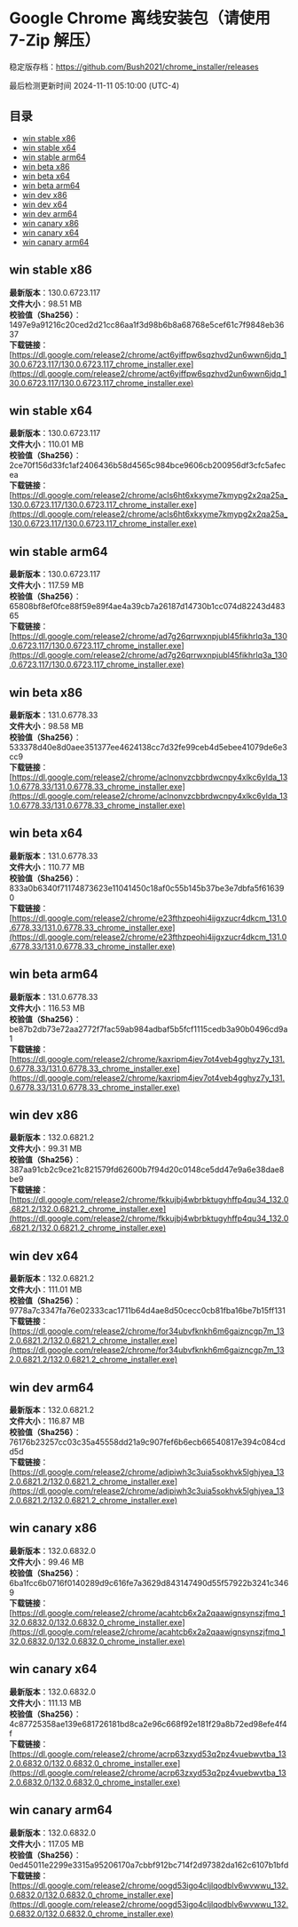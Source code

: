 # Google Chrome 离线安装包（请使用 7-Zip 解压）
稳定版存档：<https://github.com/Bush2021/chrome_installer/releases>

最后检测更新时间
2024-11-11 05:10:00 (UTC-4)

## 目录
* [win stable x86](https://github.com/Bush2021/chrome_installer?tab=readme-ov-file#win-stable-x86)
* [win stable x64](https://github.com/Bush2021/chrome_installer?tab=readme-ov-file#win-stable-x64)
* [win stable arm64](https://github.com/Bush2021/chrome_installer?tab=readme-ov-file#win-stable-arm64)
* [win beta x86](https://github.com/Bush2021/chrome_installer?tab=readme-ov-file#win-beta-x86)
* [win beta x64](https://github.com/Bush2021/chrome_installer?tab=readme-ov-file#win-beta-x64)
* [win beta arm64](https://github.com/Bush2021/chrome_installer?tab=readme-ov-file#win-beta-arm64)
* [win dev x86](https://github.com/Bush2021/chrome_installer?tab=readme-ov-file#win-dev-x86)
* [win dev x64](https://github.com/Bush2021/chrome_installer?tab=readme-ov-file#win-dev-x64)
* [win dev arm64](https://github.com/Bush2021/chrome_installer?tab=readme-ov-file#win-dev-arm64)
* [win canary x86](https://github.com/Bush2021/chrome_installer?tab=readme-ov-file#win-canary-x86)
* [win canary x64](https://github.com/Bush2021/chrome_installer?tab=readme-ov-file#win-canary-x64)
* [win canary arm64](https://github.com/Bush2021/chrome_installer?tab=readme-ov-file#win-canary-arm64)

## win stable x86
**最新版本**：130.0.6723.117  
**文件大小**：98.51 MB  
**校验值（Sha256）**：1497e9a91216c20ced2d21cc86aa1f3d98b6b8a68768e5cef61c7f9848eb3637  
**下载链接**：[https://dl.google.com/release2/chrome/act6yiffpw6sqzhvd2un6wwn6jdq_130.0.6723.117/130.0.6723.117_chrome_installer.exe](https://dl.google.com/release2/chrome/act6yiffpw6sqzhvd2un6wwn6jdq_130.0.6723.117/130.0.6723.117_chrome_installer.exe)  

## win stable x64
**最新版本**：130.0.6723.117  
**文件大小**：110.01 MB  
**校验值（Sha256）**：2ce70f156d33fc1af2406436b58d4565c984bce9606cb200956df3cfc5afecea  
**下载链接**：[https://dl.google.com/release2/chrome/acls6ht6xkxyme7kmypg2x2qa25a_130.0.6723.117/130.0.6723.117_chrome_installer.exe](https://dl.google.com/release2/chrome/acls6ht6xkxyme7kmypg2x2qa25a_130.0.6723.117/130.0.6723.117_chrome_installer.exe)  

## win stable arm64
**最新版本**：130.0.6723.117  
**文件大小**：117.59 MB  
**校验值（Sha256）**：65808bf8ef0fce88f59e89f4ae4a39cb7a26187d14730b1cc074d82243d48365  
**下载链接**：[https://dl.google.com/release2/chrome/ad7g26qrrwxnpjubl45fikhrlq3a_130.0.6723.117/130.0.6723.117_chrome_installer.exe](https://dl.google.com/release2/chrome/ad7g26qrrwxnpjubl45fikhrlq3a_130.0.6723.117/130.0.6723.117_chrome_installer.exe)  

## win beta x86
**最新版本**：131.0.6778.33  
**文件大小**：98.58 MB  
**校验值（Sha256）**：533378d40e8d0aee351377ee4624138cc7d32fe99ceb4d5ebee41079de6e3cc9  
**下载链接**：[https://dl.google.com/release2/chrome/aclnonvzcbbrdwcnpy4xlkc6ylda_131.0.6778.33/131.0.6778.33_chrome_installer.exe](https://dl.google.com/release2/chrome/aclnonvzcbbrdwcnpy4xlkc6ylda_131.0.6778.33/131.0.6778.33_chrome_installer.exe)  

## win beta x64
**最新版本**：131.0.6778.33  
**文件大小**：110.77 MB  
**校验值（Sha256）**：833a0b6340f71174873623e11041450c18af0c55b145b37be3e7dbfa5f616390  
**下载链接**：[https://dl.google.com/release2/chrome/e23fthzpeohi4ijgxzucr4dkcm_131.0.6778.33/131.0.6778.33_chrome_installer.exe](https://dl.google.com/release2/chrome/e23fthzpeohi4ijgxzucr4dkcm_131.0.6778.33/131.0.6778.33_chrome_installer.exe)  

## win beta arm64
**最新版本**：131.0.6778.33  
**文件大小**：116.53 MB  
**校验值（Sha256）**：be87b2db73e72aa2772f7fac59ab984adbaf5b5fcf1115cedb3a90b0496cd9a1  
**下载链接**：[https://dl.google.com/release2/chrome/kaxripm4jev7ot4veb4gghyz7y_131.0.6778.33/131.0.6778.33_chrome_installer.exe](https://dl.google.com/release2/chrome/kaxripm4jev7ot4veb4gghyz7y_131.0.6778.33/131.0.6778.33_chrome_installer.exe)  

## win dev x86
**最新版本**：132.0.6821.2  
**文件大小**：99.31 MB  
**校验值（Sha256）**：387aa91cb2c9ce21c821579fd62600b7f94d20c0148ce5dd47e9a6e38dae8be9  
**下载链接**：[https://dl.google.com/release2/chrome/fkkujbj4wbrbktugyhffp4qu34_132.0.6821.2/132.0.6821.2_chrome_installer.exe](https://dl.google.com/release2/chrome/fkkujbj4wbrbktugyhffp4qu34_132.0.6821.2/132.0.6821.2_chrome_installer.exe)  

## win dev x64
**最新版本**：132.0.6821.2  
**文件大小**：111.01 MB  
**校验值（Sha256）**：9778a7c3347fa76e02333cac1711b64d4ae8d50cecc0cb81fba16be7b15ff131  
**下载链接**：[https://dl.google.com/release2/chrome/for34ubvfknkh6m6gaizncgp7m_132.0.6821.2/132.0.6821.2_chrome_installer.exe](https://dl.google.com/release2/chrome/for34ubvfknkh6m6gaizncgp7m_132.0.6821.2/132.0.6821.2_chrome_installer.exe)  

## win dev arm64
**最新版本**：132.0.6821.2  
**文件大小**：116.87 MB  
**校验值（Sha256）**：76176b23257cc03c35a45558dd21a9c907fef6b6ecb66540817e394c084cdd5d  
**下载链接**：[https://dl.google.com/release2/chrome/adjpiwh3c3uia5sokhvk5lghjyea_132.0.6821.2/132.0.6821.2_chrome_installer.exe](https://dl.google.com/release2/chrome/adjpiwh3c3uia5sokhvk5lghjyea_132.0.6821.2/132.0.6821.2_chrome_installer.exe)  

## win canary x86
**最新版本**：132.0.6832.0  
**文件大小**：99.46 MB  
**校验值（Sha256）**：6ba1fcc6b0716f0140289d9c616fe7a3629d843147490d55f57922b3241c3469  
**下载链接**：[https://dl.google.com/release2/chrome/acahtcb6x2a2qaawignsynszjfmq_132.0.6832.0/132.0.6832.0_chrome_installer.exe](https://dl.google.com/release2/chrome/acahtcb6x2a2qaawignsynszjfmq_132.0.6832.0/132.0.6832.0_chrome_installer.exe)  

## win canary x64
**最新版本**：132.0.6832.0  
**文件大小**：111.13 MB  
**校验值（Sha256）**：4c87725358ae139e681726181bd8ca2e96c668f92e181f29a8b72ed98efe4f4f  
**下载链接**：[https://dl.google.com/release2/chrome/acrp63zxyd53q2pz4vuebwvtba_132.0.6832.0/132.0.6832.0_chrome_installer.exe](https://dl.google.com/release2/chrome/acrp63zxyd53q2pz4vuebwvtba_132.0.6832.0/132.0.6832.0_chrome_installer.exe)  

## win canary arm64
**最新版本**：132.0.6832.0  
**文件大小**：117.05 MB  
**校验值（Sha256）**：0ed45011e2299e3315a95206170a7cbbf912bc714f2d97382da162c6107b1bfd  
**下载链接**：[https://dl.google.com/release2/chrome/oogd53igo4cljlqodblv6wvwwu_132.0.6832.0/132.0.6832.0_chrome_installer.exe](https://dl.google.com/release2/chrome/oogd53igo4cljlqodblv6wvwwu_132.0.6832.0/132.0.6832.0_chrome_installer.exe)  

